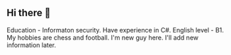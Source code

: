 ## Hi there 👋
Education - Informaton security.
Have experience in C#.
English level - B1.
My hobbies are chess and football.
I'm new guy here. I'll add new information later.
<!--
**Xiter03/Xiter03** is a ✨ _special_ ✨ repository because its `README.md` (this file) appears on your GitHub profile.

Here are some ideas to get you started:

- 🔭 I’m currently working on ...
- 🌱 I’m currently learning ...
- 👯 I’m looking to collaborate on ...
- 🤔 I’m looking for help with ...
- 💬 Ask me about ...
- 📫 How to reach me: ...
- 😄 Pronouns: ...
- ⚡ Fun fact: ...
-->
